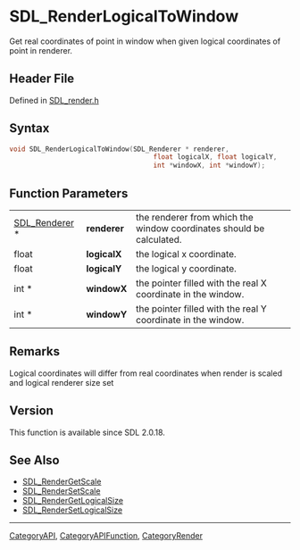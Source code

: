 # SDL_RenderLogicalToWindow

Get real coordinates of point in window when given logical coordinates of point in renderer.

## Header File

Defined in [SDL_render.h](https://github.com/libsdl-org/SDL/blob/SDL2/include/SDL_render.h)

## Syntax

```c
void SDL_RenderLogicalToWindow(SDL_Renderer * renderer, 
                                    float logicalX, float logicalY,
                                    int *windowX, int *windowY);
```

## Function Parameters

|                                |              |                                                                      |
| ------------------------------ | ------------ | -------------------------------------------------------------------- |
| [SDL_Renderer](SDL_Renderer) * | **renderer** | the renderer from which the window coordinates should be calculated. |
| float                          | **logicalX** | the logical x coordinate.                                            |
| float                          | **logicalY** | the logical y coordinate.                                            |
| int *                          | **windowX**  | the pointer filled with the real X coordinate in the window.         |
| int *                          | **windowY**  | the pointer filled with the real Y coordinate in the window.         |

## Remarks

Logical coordinates will differ from real coordinates when render is scaled
and logical renderer size set

## Version

This function is available since SDL 2.0.18.

## See Also

- [SDL_RenderGetScale](SDL_RenderGetScale)
- [SDL_RenderSetScale](SDL_RenderSetScale)
- [SDL_RenderGetLogicalSize](SDL_RenderGetLogicalSize)
- [SDL_RenderSetLogicalSize](SDL_RenderSetLogicalSize)

----
[CategoryAPI](CategoryAPI), [CategoryAPIFunction](CategoryAPIFunction), [CategoryRender](CategoryRender)

